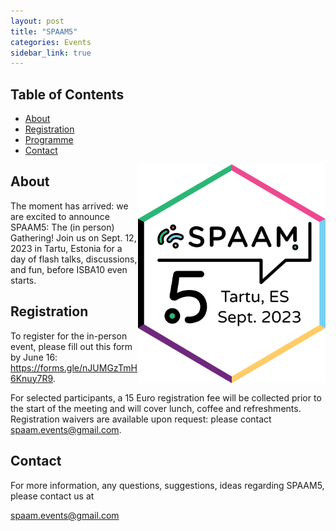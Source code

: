 ```yaml
---
layout: post
title: "SPAAM5"
categories: Events
sidebar_link: true
---
```


## Table of Contents

- [About](#about)
- [Registration](#registration)
- [Programme](/events/spaam4/programme)
- [Contact](#contact)

<img align="right" src="/assets/media/spaam5_sticker_v3.png" alt="SPAAM5 sticker" width="300px" class="right">


## About

The moment has arrived: we are excited to announce SPAAM5: The (in person) Gathering! 
Join us on Sept. 12, 2023 in Tartu, Estonia for a day of flash talks, discussions, and fun, before ISBA10 even starts.



## Registration

To register for the in-person event, please fill out this form by June 16: https://forms.gle/nJUMGzTmH6Knuy7R9.  

For selected participants, a 15 Euro registration fee will be collected prior to the start of the meeting and will cover lunch, coffee and refreshments. Registration waivers are available upon request: please contact spaam.events@gmail.com.


## Contact

For more information, any questions, suggestions, ideas regarding SPAAM5, please contact us at 

spaam.events@gmail.com
